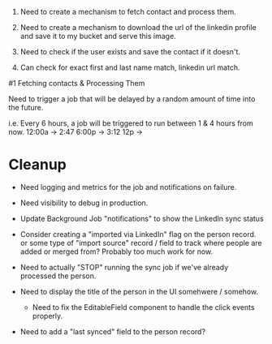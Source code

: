 1. Need to create a mechanism to fetch contact and process them.
2. Need to create a mechanism to download the url of the linkedin profile and save it to my bucket and serve this image.
3. Need to check if the user exists and save the contact if it doesn't.

4. Can check for exact first and last name match, linkedin url match.

#1 Fetching contacts & Processing Them

Need to trigger a job that will be delayed by a random amount of time into the future.

i.e. Every 6 hours, a job will be triggered to run between 1 & 4 hours from now.
12:00a -> 2:47
6:00p -> 3:12
12p ->

# Cleanup

- Need logging and metrics for the job and notifications on failure.
- Need visibility to debug in production.
- Update Background Job "notifications" to show the LinkedIn sync status

- Consider creating a "imported via LinkedIn" flag on the person record. or some type of "import source" record / field to track where people are added or merged from? Probably too much work for now.

- Need to actually "STOP" running the sync job if we've already processed the person.
- Need to display the title of the person in the UI somehwere / somehow.

  - Need to fix the EditableField component to handle the click events properly.

- Need to add a "last synced" field to the person record?

